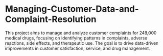 # Managing-Customer-Data-and-Complaint-Resolution
This project aims to manage and analyze customer complaints for 248,000 medical drugs, focusing on identifying patterns in complaints, adverse reactions, side effects, and therapeutic use. The goal is to drive data-driven improvements in customer satisfaction, service, and drug management.

